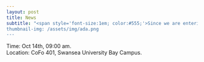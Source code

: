 ```yaml
---
layout: post
title: News
subtitle: "<span style='font-size:1em; color:#555;'>Since we are entering into second Tuesday of October, the WiMACS Group would like to wish you a Happy Ada Lovelace Day! We wish you every success in your future careers, whether in academic or industry.
thumbnail-img: /assets/img/ada.png
---
```


<div style="text-align: justify;">
Time: Oct 14th, 09:00 am.
</div>

<div style="text-align: justify;">
Location: CoFo 401, Swansea University Bay Campus.
</div>

